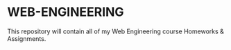 # WEB-ENGINEERING
This repository will contain all of my Web Engineering course Homeworks & Assignments.
